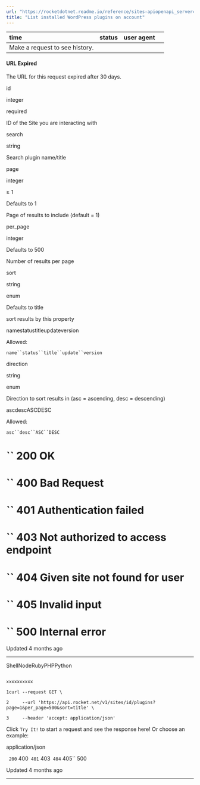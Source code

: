 ```yaml
---
url: "https://rocketdotnet.readme.io/reference/sites-apiopenapi_servercontrollersplugins_controllersites_id_plugins_get"
title: "List installed WordPress plugins on account"
---
```


| time | status | user agent |  |
| :-- | :-- | :-- | :-- |
| Make a request to see history. |

#### URL Expired

The URL for this request expired after 30 days.

id

integer

required

ID of the Site you are interacting with

search

string

Search plugin name/title

page

integer

≥ 1

Defaults to 1

Page of results to include (default = 1)

per\_page

integer

Defaults to 500

Number of results per page

sort

string

enum

Defaults to title

sort results by this property

namestatustitleupdateversion

Allowed:

`name``status``title``update``version`

direction

string

enum

Direction to sort results in (asc = ascending, desc = descending)

ascdescASCDESC

Allowed:

`asc``desc``ASC``DESC`

# `` 200      OK

# `` 400      Bad Request

# `` 401      Authentication failed

# `` 403      Not authorized to access endpoint

# `` 404      Given site not found for user

# `` 405      Invalid input

# `` 500      Internal error

Updated 4 months ago

* * *

ShellNodeRubyPHPPython

```

xxxxxxxxxx

1curl --request GET \

2     --url 'https://api.rocket.net/v1/sites/id/plugins?page=1&per_page=500&sort=title' \

3     --header 'accept: application/json'

```

Click `Try It!` to start a request and see the response here! Or choose an example:

application/json

`` 200`` 400`` 401`` 403`` 404`` 405`` 500

Updated 4 months ago

* * *